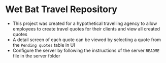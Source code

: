 # Wet Bat Travel Repository
- This project was created for a hypothetical travelling agency to allow employees to create travel quotes for their clients and view all created quotes
- A detail screen of each quote can be viewed by selecting a quote from the `Pending quotes` table in UI
- Configure the server by following the instructions of the server `README ` file in the server folder

